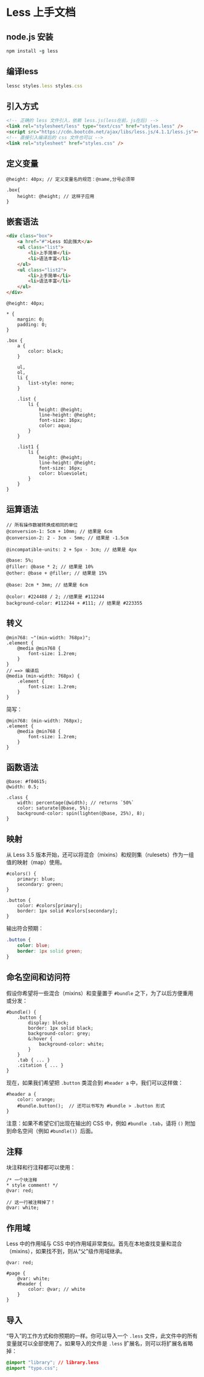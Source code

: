 # Less 上手文档

## node.js 安装

```ruby
npm install -g less
```
## 编译less

```ruby
lessc styles.less styles.css
```

## 引入方式

```html
<!-- 正确的 less 文件引入，依赖 less.js(less在前，js在后) -->
<link rel="stylesheet/less" type="text/css" href="styles.less" />
<script src="https://cdn.bootcdn.net/ajax/libs/less.js/4.1.1/less.js"></script>
<!-- 直接引入编译后的 css 文件也可以 -->
<link rel="stylesheet" href="styles.css" />
```



## 定义变量

```less
@height: 40px; // 定义变量名的规范：@name,分号必须带

.box{
    height: @height; // 这样子应用
}
```

## 嵌套语法

```html
<div class="box">
    <a href="#">Less 如此强大</a>
    <ul class="list">
        <li>上手简单</li>
        <li>语法丰富</li>
    </ul>
    <ul class="list2">
        <li>上手简单</li>
        <li>语法丰富</li>
    </ul>
</div>
```



```less
@height: 40px;

* {
    margin: 0;
    padding: 0;
}

.box {
    a {
        color: black;
    }

    ul,
    ol,
    li {
        list-style: none;
    }

    .list {
        li {
            height: @height;
            line-height: @height;
            font-size: 16px;
            color: aqua;
        }
    }

    .list1 {
        li {
            height: @height;
            line-height: @height;
            font-size: 16px;
            color: blueviolet;
        }
    }
}
```

## 运算语法

```less
// 所有操作数被转换成相同的单位
@conversion-1: 5cm + 10mm; // 结果是 6cm
@conversion-2: 2 - 3cm - 5mm; // 结果是 -1.5cm

@incompatible-units: 2 + 5px - 3cm; // 结果是 4px

@base: 5%;
@filler: @base * 2; // 结果是 10%
@other: @base + @filler; // 结果是 15%

@base: 2cm * 3mm; // 结果是 6cm

@color: #224488 / 2; //结果是 #112244
background-color: #112244 + #111; // 结果是 #223355
```

## 转义

```less
@min768: ~"(min-width: 768px)";
.element {
    @media @min768 {
        font-size: 1.2rem;
    }
}
// ==> 编译后
@media (min-width: 768px) {
    .element {
        font-size: 1.2rem;
    }
}
```

简写：

```less
@min768: (min-width: 768px);
.element {
    @media @min768 {
        font-size: 1.2rem;
    }
}
```

## 函数语法

```less
@base: #f04615;
@width: 0.5;

.class {
    width: percentage(@width); // returns `50%`
    color: saturate(@base, 5%);
    background-color: spin(lighten(@base, 25%), 8);
}
```

## 映射

从 Less 3.5 版本开始，还可以将混合（mixins）和规则集（rulesets）作为一组值的映射（map）使用。

```less
#colors() {
    primary: blue;
    secondary: green;
}

.button {
    color: #colors[primary];
    border: 1px solid #colors[secondary];
}
```

输出符合预期：

```css
.button {
    color: blue;
    border: 1px solid green;
}
```

## 命名空间和访问符

假设你希望将一些混合（mixins）和变量置于 `#bundle` 之下，为了以后方便重用或分发：

```less
#bundle() {
    .button {
        display: block;
        border: 1px solid black;
        background-color: grey;
        &:hover {
            background-color: white;
        }
    }
    .tab { ... }
    .citation { ... }
}
```

现在，如果我们希望把 `.button` 类混合到 `#header a` 中，我们可以这样做：

```less
#header a {
    color: orange;
    #bundle.button();  // 还可以书写为 #bundle > .button 形式
}
```

注意：如果不希望它们出现在输出的 CSS 中，例如 `#bundle .tab`，请将 `()` 附加到命名空间（例如 `#bundle()`）后面。

## 注释

块注释和行注释都可以使用：

```less
/* 一个块注释
* style comment! */
@var: red;

// 这一行被注释掉了！
@var: white;
```

## 作用域

Less 中的作用域与 CSS 中的作用域非常类似。首先在本地查找变量和混合（mixins），如果找不到，则从“父”级作用域继承。

```less
@var: red;

#page {
    @var: white;
    #header {
        color: @var; // white
    }
}
```

## 导入

“导入”的工作方式和你预期的一样。你可以导入一个 `.less` 文件，此文件中的所有变量就可以全部使用了。如果导入的文件是 `.less` 扩展名，则可以将扩展名省略掉：

```css
@import "library"; // library.less
@import "typo.css";
```
